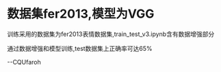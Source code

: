 # 数据集fer2013,模型为VGG
训练采用的数据集为fer2013表情数据集,train_test_v3.ipynb含有数据增强部分

通过数据增强和模型训练,test数据集上正确率可达65%

--CQUfaroh

